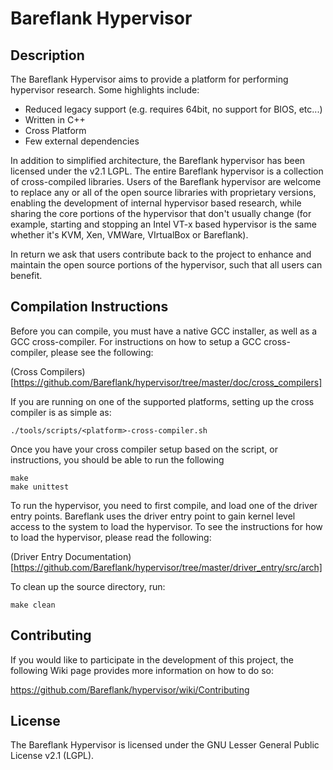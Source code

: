 # Bareflank Hypervisor

## Description

The Bareflank Hypervisor aims to provide a platform for performing hypervisor
research. Some highlights include:

- Reduced legacy support (e.g. requires 64bit, no support for BIOS, etc...)
- Written in C++
- Cross Platform
- Few external dependencies

In addition to simplified architecture, the Bareflank hypervisor has been
licensed under the v2.1 LGPL. The entire Bareflank hypervisor is a collection
of cross-compiled libraries. Users of the Bareflank hypervisor are welcome
to replace any or all of the open source libraries with proprietary versions,
enabling the development of internal hypervisor based research, while
sharing the core portions of the hypervisor that don't usually change (for
example, starting and stopping an Intel VT-x based hypervisor is the same
whether it's KVM, Xen, VMWare, VIrtualBox or Bareflank).

In return we ask that users contribute back to the project to enhance
and maintain the open source portions of the hypervisor, such that all users
can benefit.

## Compilation Instructions

Before you can compile, you must have a native GCC installer, as well as a
GCC cross-compiler. For instructions on how to setup a GCC cross-compiler,
please see the following:

(Cross Compilers)[https://github.com/Bareflank/hypervisor/tree/master/doc/cross_compilers]

If you are running on one of the supported platforms, setting up the cross
compiler is as simple as:

```
./tools/scripts/<platform>-cross-compiler.sh
```

Once you have your cross compiler setup based on the script, or instructions,
you should be able to run the following

```
make
make unittest
```

To run the hypervisor, you need to first compile, and load one of the driver
entry points. Bareflank uses the driver entry point to gain kernel level
access to the system to load the hypervisor. To see the instructions for
how to load the hypervisor, please read the following:

(Driver Entry Documentation)[https://github.com/Bareflank/hypervisor/tree/master/driver_entry/src/arch]

To clean up the source directory, run:

```
make clean
```

## Contributing

If you would like to participate in the development of this project, the
following Wiki page provides more information on how to do so:

https://github.com/Bareflank/hypervisor/wiki/Contributing

## License

The Bareflank Hypervisor is licensed under the GNU Lesser General Public License
v2.1 (LGPL).
